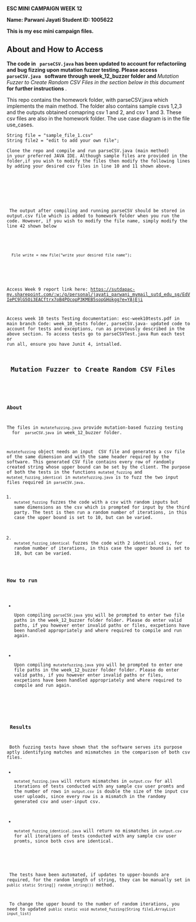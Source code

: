 <strong>ESC MINI CAMPAIGN WEEK 12

Name: Parwani Jayati 
Student ID: 1005622 


This is my esc mini campaign  files. </strong>

 
  <h2>About and How to Access </h2>
  
  <strong> <p> The code in <code> parseCSV.java</code> has been updated to account for refactoriing and bug fizzing upon mutation fuzzer testing. Please access  <code> parseCSV.java </code> software through week_12_buzzer folder and </strong><i>  Mutation Fuzzer to Create Random CSV Files in the section below in this document</i> <strong>for further instructions </strong>. 
  </strong>
 
  <p>This repo contains the homework folder, with parseCSV.java which implements the main method. The folder also contains sample csvs 1,2,3 and the outputs obtained comapring csv 1 and 2, and csv 1 and 3. These csv files are also in the homework folder.  
 The use case diagram is in the file use_cases. 

    
    String file = "sample_file_1.csv"
    String file2 = "edit to add your own file";
  
  <code>Clone the repo and compile and run parseCSV.java (main method) in your preferred JAVA IDE. Although sample files are provided in the folder,if you wish to modify the files then modify the following lines by adding your desired csv files in line 10 and 11 shown above. <br />
 </p>
 <p> The output after compiling and running parseCSV should be stored in output.csv file which is added to homework folder when you run the code. However, if you wish to modify the file name, simply modify the line 42 shown below </p>
 <p>
 <code> File write = new File("write your desired file name"); </code> <br />
 </p>
 
Access Week 9 report link here: 
https://sutdapac-my.sharepoint.com/:w:/g/personal/jayati_parwani_mymail_sutd_edu_sg/EdVIePC9lG5Oi3EACftrx7oB4POcopP3KMEB5sopGHokgg?e=YAjEji

 
Access week 10 tests
Testing documentation: esc-week10tests.pdf in main branch 
Code: week_10_tests folder, parseCSV.java- updated code to account for tests and exceptions, run as previously described in the above section. 
To access tests go to parseCSVTest.java
Run each test or run all, ensure you have Junit 4, intsalled. 





<h2> Mutation Fuzzer to Create Random CSV Files <h2>


<h3>About</h3>
<p>The files in <code>mutatefuzzing.java</code> provide mutation-based fuzzing testing 
  for  <code>parseCSV.java</code> in week_12_buzzer folder.</p>
<p><code>mutatefuzzing</code> object needs an input  CSV file and generates a csv file of the same dimension and with the same header required by the software. This generated CSV file contains every row of randomly created string whose upper bound can be set by the client. The purpose of both the tests in the functions <code>mutated_fuzzing</code> and <code>mutated_fuzzing_identical</code> in <code>mutatefuzzing.java</code> is to fuzz the two input files required in <code>parseCSV.java</code>. 
<ol>
<li>
<code>mutated_fuzzing</code> fuzzes the code with a csv with random inputs but same dimensions as the csv which is prompted for input by the third party. The test is then run a random number of iterations, in this case the upper bound is set to 10, but can be varied. 
 </li>
 <li>
<code>mutated_fuzzing_identical</code> fuzzes the code with 2 identical csvs, for random number of iterations, in this case the upper bound is set to 10, but can be varied. 
</li>
</ol>
<h3>How to run</h3>
<ul> 
<li>
<p>Upon compiling <code>parseCSV.java</code> you will be prompted to enter two file paths in the week_12_buzzer folder folder. Please do enter valid paths, if you however enter invalid paths or files, excpetions have been handled appropriately and where required to compile and run again. </p>
</li>
<li>
<p>Upon compiling <code>mutatefuzzing.java</code> you will be prompted to enter one file paths in the week_12_buzzer folder folder. Please do enter valid paths, if you however enter invalid paths or files, excpetions have been handled appropriately and where required to compile and run again. </p>
</li>
</ul>

<h3> Results </h3>
<p> Both fuzzing tests have shown that the software serves its purpose aptly identifying matches and mismatches in the comparison of both csv files. 
<ul> 
<li>
<p><code>mutated_fuzzing.java</code> will return mismatches in <code>output.csv</code> for all iterations of tests conducted with any sample csv user promts and the number of rows in <code>output.csv</code> is double the size of the input csv user uploads, since every row is a mismatch in the randomy generated csv and user-input csv. </p>
</li>
<li>
<p><code>mutated_fuzzing_identical.java</code> will return no mismatches in <code>output.csv</code> for all iterations of tests conducted with any sample csv user promts, since both csvs are identical. </p>
</li>
</ul>
<p> The tests have been automated, if updates to upper-bounds are required, for the random length of string, they can be manually set in <code>public static String[] random_string())</code> method. </p> 
<p> To change the upper bound to the number of random iterations, you need to updated <code>public static void mutated_fuzzing(String file1,ArrayList<List> input_list)
 </code>
 


 
